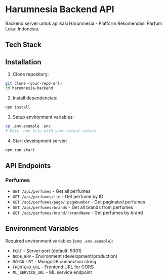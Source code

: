 # Harumnesia Backend API

Backend server untuk aplikasi Harumnesia - Platform Rekomendasi Parfum Lokal Indonesia.


## Tech Stack

## Installation

1. Clone repository:
```bash
git clone <your-repo-url>
cd harumnesia-backend
```

2. Install dependencies:
```bash
npm install
```

3. Setup environment variables:
```bash
cp .env.example .env
# Edit .env file with your actual values
```

4. Start development server:
```bash
npm run start
```

## API Endpoints

### Perfumes
- `GET /api/perfumes` - Get all perfumes
- `GET /api/perfumes/:id` - Get perfume by ID
- `GET /api/perfumes/page/:pageNumber` - Get paginated perfumes
- `GET /api/perfumes/brands` - Get all brands from perfumes
- `GET /api/perfumes/brand/:brandName` - Get perfumes by brand

## Environment Variables

Required environment variables (see `.env.example`):

- `PORT` - Server port (default: 5001)
- `NODE_ENV` - Environment (development/production)
- `MONGO_URI` - MongoDB connection string
- `FRONTEND_URL` - Frontend URL for CORS
- `ML_SERVICE_URL` - ML service endpoint
